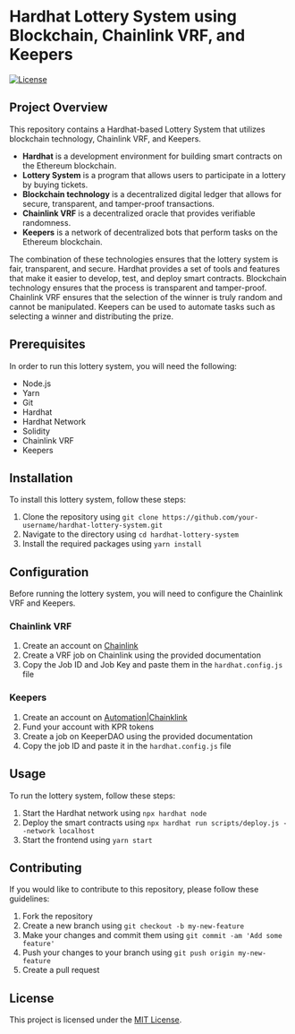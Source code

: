 # Hardhat Lottery System using Blockchain, Chainlink VRF, and Keepers

[![License](https://img.shields.io/badge/License-MIT-blue.svg)](https://opensource.org/licenses/MIT)

## Project Overview

This repository contains a Hardhat-based Lottery System that utilizes blockchain technology, Chainlink VRF, and Keepers.

- **Hardhat** is a development environment for building smart contracts on the Ethereum blockchain.
- **Lottery System** is a program that allows users to participate in a lottery by buying tickets.
- **Blockchain technology** is a decentralized digital ledger that allows for secure, transparent, and tamper-proof transactions.
- **Chainlink VRF** is a decentralized oracle that provides verifiable randomness.
- **Keepers** is a network of decentralized bots that perform tasks on the Ethereum blockchain.

The combination of these technologies ensures that the lottery system is fair, transparent, and secure. Hardhat provides a set of tools and features that make it easier to develop, test, and deploy smart contracts. Blockchain technology ensures that the process is transparent and tamper-proof. Chainlink VRF ensures that the selection of the winner is truly random and cannot be manipulated. Keepers can be used to automate tasks such as selecting a winner and distributing the prize.

## Prerequisites

In order to run this lottery system, you will need the following:

- Node.js
- Yarn
- Git
- Hardhat
- Hardhat Network
- Solidity
- Chainlink VRF
- Keepers

## Installation

To install this lottery system, follow these steps:

1. Clone the repository using `git clone https://github.com/your-username/hardhat-lottery-system.git`
2. Navigate to the directory using `cd hardhat-lottery-system`
3. Install the required packages using `yarn install`

## Configuration

Before running the lottery system, you will need to configure the Chainlink VRF and Keepers.

### Chainlink VRF

1. Create an account on [Chainlink](https://chain.link/)
2. Create a VRF job on Chainlink using the provided documentation
3. Copy the Job ID and Job Key and paste them in the `hardhat.config.js` file

### Keepers

1. Create an account on [Automation|Chainklink](https://automation.chain.link/)
2. Fund your account with KPR tokens
3. Create a job on KeeperDAO using the provided documentation
4. Copy the job ID and paste it in the `hardhat.config.js` file

## Usage

To run the lottery system, follow these steps:

1. Start the Hardhat network using `npx hardhat node`
2. Deploy the smart contracts using `npx hardhat run scripts/deploy.js --network localhost`
3. Start the frontend using `yarn start`

## Contributing

If you would like to contribute to this repository, please follow these guidelines:

1. Fork the repository
2. Create a new branch using `git checkout -b my-new-feature`
3. Make your changes and commit them using `git commit -am 'Add some feature'`
4. Push your changes to your branch using `git push origin my-new-feature`
5. Create a pull request

## License

This project is licensed under the [MIT License](https://opensource.org/licenses/MIT).
